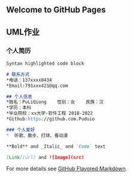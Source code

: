 ## Welcome to GitHub Pages
## UML作业



### 个人简历


```markdown
Syntax highlighted code block

# 联系方式
*电话：137xxxx8434
*Email:791xxx421@qq.com

## 个人信息
*姓名：PuLiQiong    性别：女    民族：汉
*学历：本科
*毕业院校：xx大学-软件工程 2018-2022
*Github:https://github.com.Puduio

### 个人爱好
*  听歌、散步、打球、看动漫

**Bold** and _Italic_ and `Code` text

[Link](url) and ![Image](src)
```

For more details see [GitHub Flavored Markdown](https://guides.github.com/features/mastering-markdown/).


